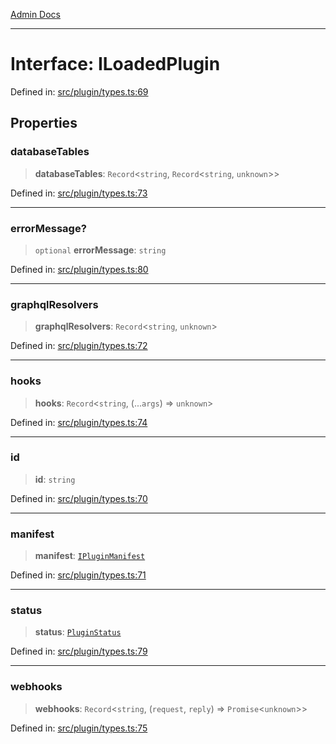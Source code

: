 [Admin Docs](/)

***

# Interface: ILoadedPlugin

Defined in: [src/plugin/types.ts:69](https://github.com/Sourya07/talawa-api/blob/2dc82649c98e5346c00cdf926fe1d0bc13ec1544/src/plugin/types.ts#L69)

## Properties

### databaseTables

> **databaseTables**: `Record`\<`string`, `Record`\<`string`, `unknown`\>\>

Defined in: [src/plugin/types.ts:73](https://github.com/Sourya07/talawa-api/blob/2dc82649c98e5346c00cdf926fe1d0bc13ec1544/src/plugin/types.ts#L73)

***

### errorMessage?

> `optional` **errorMessage**: `string`

Defined in: [src/plugin/types.ts:80](https://github.com/Sourya07/talawa-api/blob/2dc82649c98e5346c00cdf926fe1d0bc13ec1544/src/plugin/types.ts#L80)

***

### graphqlResolvers

> **graphqlResolvers**: `Record`\<`string`, `unknown`\>

Defined in: [src/plugin/types.ts:72](https://github.com/Sourya07/talawa-api/blob/2dc82649c98e5346c00cdf926fe1d0bc13ec1544/src/plugin/types.ts#L72)

***

### hooks

> **hooks**: `Record`\<`string`, (...`args`) => `unknown`\>

Defined in: [src/plugin/types.ts:74](https://github.com/Sourya07/talawa-api/blob/2dc82649c98e5346c00cdf926fe1d0bc13ec1544/src/plugin/types.ts#L74)

***

### id

> **id**: `string`

Defined in: [src/plugin/types.ts:70](https://github.com/Sourya07/talawa-api/blob/2dc82649c98e5346c00cdf926fe1d0bc13ec1544/src/plugin/types.ts#L70)

***

### manifest

> **manifest**: [`IPluginManifest`](IPluginManifest.md)

Defined in: [src/plugin/types.ts:71](https://github.com/Sourya07/talawa-api/blob/2dc82649c98e5346c00cdf926fe1d0bc13ec1544/src/plugin/types.ts#L71)

***

### status

> **status**: [`PluginStatus`](../enumerations/PluginStatus.md)

Defined in: [src/plugin/types.ts:79](https://github.com/Sourya07/talawa-api/blob/2dc82649c98e5346c00cdf926fe1d0bc13ec1544/src/plugin/types.ts#L79)

***

### webhooks

> **webhooks**: `Record`\<`string`, (`request`, `reply`) => `Promise`\<`unknown`\>\>

Defined in: [src/plugin/types.ts:75](https://github.com/Sourya07/talawa-api/blob/2dc82649c98e5346c00cdf926fe1d0bc13ec1544/src/plugin/types.ts#L75)

